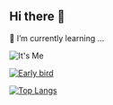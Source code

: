 ## Hi there 👋

🌱 I’m currently learning ...

![It's Me](https://github-readme-stats.vercel.app/api?username=shinsung3&show_icons=true&theme=default)

[![Early bird](https://github-profile-summary-cards.vercel.app/api/cards/productive-time?username=shinsung3&theme=default&utcOffset=9)](https://github.com/shinsung3)

[![Top Langs](https://github-readme-stats.vercel.app/api/top-langs/?username=shinsung3)](https://github.com/shinsung3/github-readme-stats)

